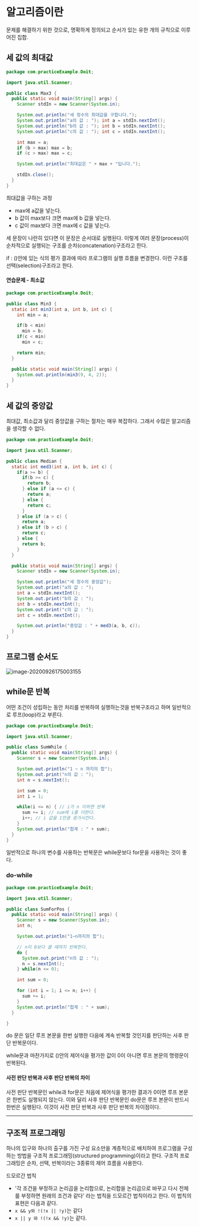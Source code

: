 # 알고리즘이란

문제를 해결하기 위한 것으로, 명확하게 정의되고 순서가 있는 유한 개의 규칙으로 이루어진 집합.



## 세 값의 최대값

```java
package com.practiceExample.Doit;

import java.util.Scanner;

public class Max3 {
  public static void main(String[] args) {
    Scanner stdIn = new Scanner(System.in);

    System.out.println("세 정수의 최대값을 구합니다.");
    System.out.println("a의 값 : "); int a = stdIn.nextInt();
    System.out.println("b의 값 : "); int b = stdIn.nextInt();
    System.out.println("c의 값 : "); int c = stdIn.nextInt();

    int max = a;
    if (b > max) max = b;
    if (c > max) max = c;

    System.out.println("최대값은 " + max + "입니다.");

    stdIn.close();
  }
}

```

최대값을 구하는 과정

- max에 a값을 넣는다.
- b 값이 max보다 크면 max에 b 값을 넣는다.
- c 값이 max보다 크면 max에 c 값을 넣는다.

세 문장이 나란히 있다면 이 문장은 순서대로 실행된다. 이렇게 여러 문장(process)이 순차적으로 실행되는 구조를 순차(concatenation)구조라고 한다.

if : ()안에 있는 식의 평가 결과에 따라 프로그램의 실행 흐름을 변경한다. 이런 구조를 선택(selection)구조라고 한다.

#### 연습문제 - 최소값

```java
package com.practiceExample.Doit;

public class Min3 {
  static int min3(int a, int b, int c) {
    int min = a;

    if(b < min)
      min = b;
    if(c < min)
      min = c;

    return min;
  }

  public static void main(String[] args) {
    System.out.println(min3(9, 4, 2));
  }
}
```



## 세 값의 중앙값

최대값, 최소값과 달리 중앙값을 구하는 절차는 매우 복잡하다. 그래서 수많은 알고리즘을 생각할 수 없다.

```java
package com.practiceExample.Doit;

import java.util.Scanner;

public class Median {
  static int med3(int a, int b, int c) {
    if(a >= b) {
      if(b >= c) {
        return b;
      } else if (a <= c) {
        return a;
      } else {
        return c;
      }
    } else if (a > c) {
      return a;
    } else if (b > c) {
      return c;
    } else {
      return b;
    }
  }

  public static void main(String[] args) {
    Scanner stdIn = new Scanner(System.in);

    System.out.println("세 정수의 중앙값");
    System.out.print("a의 값 : ");
    int a = stdIn.nextInt();
    System.out.print("b의 값 : ");
    int b = stdIn.nextInt();
    System.out.print("c의 값 : ");
    int c = stdIn.nextInt();

    System.out.println("중앙값 : " + med3(a, b, c));
  }
}

```



## 프로그램 순서도 

![image-20200926175003155](C:\Users\ireni\AppData\Roaming\Typora\typora-user-images\image-20200926175003155.png)



## while문 반복

어떤 조건이 성립하는 동안 처리를 반복하여 실행하는것을 반복구조라고 하며 일반적으로 루프(loop)라고 부른다.

```java
package com.practiceExample.Doit;

import java.util.Scanner;

public class SumWhile {
  public static void main(String[] args) {
    Scanner s = new Scanner(System.in);

    System.out.println("1 ~ n 까지의 합");
    System.out.print("n의 값 : ");
    int n = s.nextInt();

    int sum = 0;
    int i = 1;

    while(i <= n) { // i가 n 이하면 반복
      sum += i; // sum에 i를 더한다.
      i++; // i 값을 1만큼 증가시칸다.
    }
    System.out.println("합계 : " + sum);
  }
}

```

일반적으로 하나의 변수를 사용하는 반복문은 while문보다 for문을 사용하는 것이 좋다.

### do-while

```java
package com.practiceExample.Doit;

import java.util.Scanner;

public class SumForPos {
  public static void main(String[] args) {
    Scanner s = new Scanner(System.in);
    int n;

    System.out.println("1~n까지의 합");

    // n이 0보다 클 때까지 반복한다.
    do {
      System.out.print("n의 값 : ");
      n = s.nextInt();
    } while(n <= 0);

    int sum = 0;

    for (int i = 1; i <= n; i++) {
      sum += i;
    }
    System.out.println("합계 : " + sum);
  }

}

```

do 문은 일단 루프 본문을 한번 실행한 다음에 계속 반복할 것인지를 판단하는 사후 판단 반복문이다.

while문과 마찬가지로 ()안의 제어식을 평가한 값이 0이 아니면 루프 본문의 명령문이 반복된다.



#### 사전 판단 반복과 사후 판단 반복의 차이

사전 판단 반복문인 while과 for문은 처음에 제어식을 평가한 결과가 0이면 루프 본문은 한번도 실행되지 않는다. 이와 달리 사후 판단 반복문인 do문은 루프 본문이 반드시 한번은 실행된다. 이것이 사전 판단 반복과 사후 판단 반복의 차이점이다.



-------

## 구조적 프로그래밍

하나의 입구와 하나의 출구를 가진 구성 요소만을 계층적으로 배치하여 프로그램을 구성하는 방법을 구조적 프로그래밍(structured programming)이라고 한다. 구조적 프로그래밍은 순차, 선택, 반복이라는 3종류의 제어 흐름을 사용한다.



드모르간 법칙

* '각 조건을 부정하고 논리곱을 논리합으로, 논리합을 논리곱으로 바꾸고 다시 전체를 부정하면 원래의 조건과 같다' 라는 법칙을 드모르간 법칙이라고 한다. 이 법칙의 표현은 다음과 같다.
* `x && y와 !(!x || !y)`는 같다
* `x || y 와 !(!x && !y)`는 같다.

